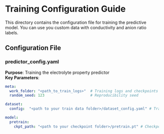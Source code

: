 # Training Configuration Guide

This directory contains the configuration file for training the predictive model. You can use you custom data with conductivity and anion ratio labels.

## Configuration File

### predictor_config.yaml
**Purpose**: Training the electrolyte property predictor  
**Key Parameters**:
```yaml
meta:
  work_folder: "<path_to_train_logs>"  # Training logs and checkpoints
  random_seed: 123                     # Reproducibility seed

dataset:
  config:  "<path to your train data folder>/dataset_config.yaml" # Training data path

model:
  pretrain:
    ckpt_path: "<path to your checkpoint folder>/pretrain.pt" # Checkpoint path for pretrained mono model
```
